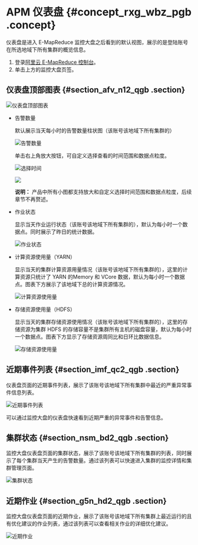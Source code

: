 # APM 仪表盘 {#concept_rxg_wbz_pgb .concept}

仪表盘是进入 E-MapReduce 监控大盘之后看到的默认视图，展示的是登陆账号在所选地域下所有集群的概览信息。

1.  登录[阿里云 E-MapReduce 控制台](https://emr.console.aliyun.com/)。
2.  单击上方的监控大盘页签。

## 仪表盘顶部图表 {#section_afv_n12_qgb .section}

![仪表盘顶部图表](http://static-aliyun-doc.oss-cn-hangzhou.aliyuncs.com/assets/img/122847/155255083938433_zh-CN.png)

-   告警数量

    默认展示当天每小时的告警数量柱状图（该账号该地域下所有集群的）

    ![告警数量](http://static-aliyun-doc.oss-cn-hangzhou.aliyuncs.com/assets/img/122847/155255083938434_zh-CN.png)

    单击右上角放大按钮，可自定义选择查看的时间范围和数据点粒度。

    ![选择时间](http://static-aliyun-doc.oss-cn-hangzhou.aliyuncs.com/assets/img/122847/155255083938435_zh-CN.png)

    ![](http://static-aliyun-doc.oss-cn-hangzhou.aliyuncs.com/assets/img/122847/155255084038436_zh-CN.png)

    **说明：** 产品中所有小图都支持放大和自定义选择时间范围和数据点粒度，后续章节不再赘述。

-   作业状态

    显示当天作业运行状态（该账号该地域下所有集群的），默认为每小时一个数据点。同时展示了昨日的统计数据。

    ![作业状态](http://static-aliyun-doc.oss-cn-hangzhou.aliyuncs.com/assets/img/122847/155255084038437_zh-CN.png)

-   计算资源使用量（YARN）

    显示当天的集群计算资源用量情况（该账号该地域下所有集群的），这里的计算资源只统计了 YARN 的Memory 和 VCore 数据，默认为每小时一个数据点。图表下方展示了该地域下总的计算资源情况。

    ![计算资源使用量](http://static-aliyun-doc.oss-cn-hangzhou.aliyuncs.com/assets/img/122847/155255084038438_zh-CN.png)

-   存储资源使用量（HDFS）

    显示当天的集群存储资源使用情况（该账号该地域下所有集群的），这里的存储资源为集群 HDFS 的存储容量不是集群所有主机的磁盘容量，默认为每小时一个数据点。图表下方显示了存储资源周同比和日环比数据信息。

    ![存储资源使用量](http://static-aliyun-doc.oss-cn-hangzhou.aliyuncs.com/assets/img/122847/155255084038439_zh-CN.png)


## 近期事件列表 {#section_imf_qc2_qgb .section}

仪表盘页面的近期事件列表，展示了该账号该地域下所有集群中最近的严重异常事件信息列表。

![近期事件列表](http://static-aliyun-doc.oss-cn-hangzhou.aliyuncs.com/assets/img/122847/155255084038440_zh-CN.png)

可以通过监控大盘的仪表盘快速看到近期严重的异常事件和告警信息。

## 集群状态 {#section_nsm_bd2_qgb .section}

监控大盘仪表盘页面的集群状态，展示了该账号该地域下所有集群的列表，同时展示了每个集群当天产生的告警数量。通过该列表可以快速进入集群的监控详情和集群管理页面。

![集群状态](http://static-aliyun-doc.oss-cn-hangzhou.aliyuncs.com/assets/img/122847/155255084038441_zh-CN.png)

## 近期作业 {#section_g5n_hd2_qgb .section}

监控大盘仪表盘页面的近期作业，展示了该账号该地域下所有集群上最近运行的且有优化建议的作业列表，通过该列表可以查看相关作业的详细优化建议。

![近期作业](http://static-aliyun-doc.oss-cn-hangzhou.aliyuncs.com/assets/img/122847/155255084038442_zh-CN.png)


